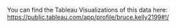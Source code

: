 You can find the Tableau Visualizations of this data here:
https://public.tableau.com/app/profile/bruce.kelly2199#!/
